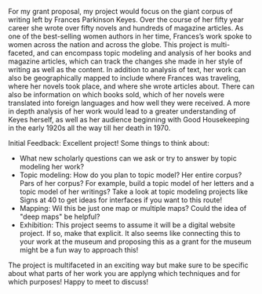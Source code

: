 For my grant proposal, my project would focus on the giant corpus of writing left by Frances Parkinson Keyes. Over the course of her fifty year career she wrote over fifty novels and hundreds of magazine articles. As one of the best-selling women authors in her time, Frances’s work spoke to women across the nation and across the globe. This project is multi-faceted, and can encompass topic modeling and analysis of her books and magazine articles, which can track the changes she made in her style of writing as well as the content. In addition to analysis of text, her work can also be geographically mapped to include where Frances was traveling, where her novels took place, and where she wrote articles about. There can also be information on which books sold, which of her novels were translated into foreign languages and how well they were received. A more in depth analysis of her work would lead to a greater understanding of Keyes herself, as well as her audience beginning with Good Housekeeping in the early 1920s all the way till her death in 1970.  


Initial Feedback: Excellent project! Some things to think about:

- What new scholarly questions can we ask or try to answer by topic modeling her work? 
- Topic modeling: How do you plan to topic model? Her entire corpus? Pars of her corpus? For example, build a topic model of her letters and a topic model of her writings? Take a look at topic modeling projects like Signs at 40 to get ideas for interfaces if you want to this route!
- Mapping:  Wil this be just one map or multiple maps? Could the idea of "deep maps" be helpful?
- Exhibition: This project seems to assume it will be a digital website project. If so, make that explicit. It also seems like connecting this to your work at the museum and proposing this as a grant for the museum might be a fun way to approach this! 

The project is multifaceted in an exciting way but make sure to be specific about what parts of her work you are applyng which techniques and for which purposes!  Happy to meet to discuss! 
